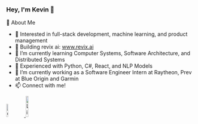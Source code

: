 ### Hey, I'm Kevin 👋

🧠 About Me

- 👀 Interested in full-stack development, machine learning, and product management
- 🚀 Building revix ai: www.revix.ai
- 🌱 I’m currently learning Computer Systems, Software Architecture, and Distributed Systems
- 💪 Experienced with Python, C#, React, and NLP Models
- 🔭 I’m currently working as a Software Engineer Intern at Raytheon, Prev at Blue Origin and Garmin
- 📫 Connect with me!

<a href="mailto:kevinroy2015@gmail.com">
  <img width="9.5%" src="https://img.shields.io/badge/Gmail-D14836?style=for-the-badge&logo=gmail&logoColor=white" alt="Gmail">
</a>
<a href="https://www.linkedin.com/in/kevin-roy-a23627220/" rel="nofollow">
  <img width="12%" src="https://img.shields.io/badge/linkedin-%230077B5.svg?style=for-the-badge&logo=linkedin&logoColor=white" alt="LinkedIn">
</a>

<!--
**kroy2022/kroy2022** is a ✨ _special_ ✨ repository because its `README.md` (this file) appears on your GitHub profile.

- 🔭 I’m currently working as a Software Engineer Intern at Garmin
- 👀 Interested in web development, machine learning, and deep learning
- 🌱 I’m currently learning Computer Systems, Discrete Structures, and Matrix Theory
- 💪 Experiences with Python, C#, React, and NLP Models
- 📫 Connect with me!
-->
